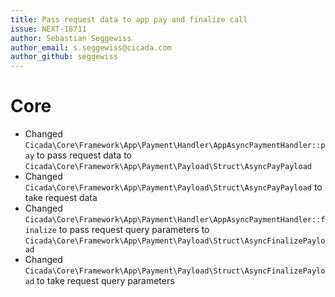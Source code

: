```yaml
---
title: Pass request data to app pay and finalize call
issue: NEXT-18711
author: Sebastian Seggewiss
author_email: s.seggewiss@cicada.com 
author_github: seggewiss
---
```

# Core
* Changed `Cicada\Core\Framework\App\Payment\Handler\AppAsyncPaymentHandler::pay` to pass request data to `Cicada\Core\Framework\App\Payment\Payload\Struct\AsyncPayPayload`
* Changed `Cicada\Core\Framework\App\Payment\Payload\Struct\AsyncPayPayload` to take request data
* Changed `Cicada\Core\Framework\App\Payment\Handler\AppAsyncPaymentHandler::finalize` to pass request query parameters to `Cicada\Core\Framework\App\Payment\Payload\Struct\AsyncFinalizePayload`
* Changed `Cicada\Core\Framework\App\Payment\Payload\Struct\AsyncFinalizePayload` to take request query parameters

